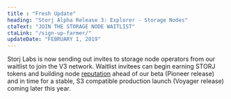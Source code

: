 ```yaml
---
title : "Fresh Update"
heading: "Storj Alpha Release 3: Explorer - Storage Nodes"
ctaText: "JOIN THE STORAGE NODE WAITLIST"
ctaLink: "/sign-up-farmer/"
updateDate: "FEBRUARY 1, 2019"
---
```


Storj Labs is now sending out invites to storage node operators from our waitlist to join the V3 network. Waitlist invitees can begin earning STORJ tokens and building node <a href='https://storj.io/blog/2019/01/reputation-matters-when-it-comes-to-storage-nodes/'>reputation</a> ahead of our beta (Pioneer release) and in time for a stable, S3 compatible production launch (Voyager release) coming later this year.